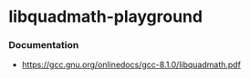 libquadmath-playground
======================
### Documentation
- https://gcc.gnu.org/onlinedocs/gcc-8.1.0/libquadmath.pdf

